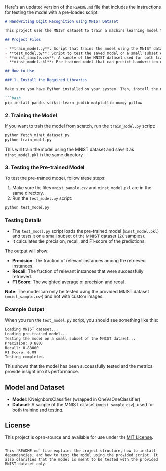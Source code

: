 Here's an updated version of the `README.md` file that includes the instructions for testing the model with a pre-loaded script.

```markdown
# Handwriting Digit Recognition using MNIST Dataset

This project uses the MNIST dataset to train a machine learning model that predicts handwritten digits (0-9). The model is trained using a `KNeighborsClassifier` wrapped in a `OneVsOneClassifier`. After training, the model is saved as a file (`minst_model.pkl`) for easy loading and testing.

## Project Files

- **train_model.py**: Script that trains the model using the MNIST dataset and saves the trained model as `minst_model.pkl`.
- **test_model.py**: Script to test the saved model on a small subset of the MNIST dataset.
- **mnist_sample.csv**: A sample of the MNIST dataset used for both training and testing.
- **minst_model.pkl**: Pre-trained model that can predict handwritten digits.

## How to Use

### 1. Install the Required Libraries

Make sure you have Python installed on your system. Then, install the necessary dependencies using `pip`:

```bash
pip install pandas scikit-learn joblib matplotlib numpy pillow
```

### 2. Training the Model

If you want to train the model from scratch, run the `train_model.py` script:

```bash
python fetch_minst_dataset.py
python train_model.py
```

This will train the model using the MNIST dataset and save it as `minst_model.pkl` in the same directory.

### 3. Testing the Pre-trained Model

To test the pre-trained model, follow these steps:

1. Make sure the files `mnist_sample.csv` and `minst_model.pkl` are in the same directory.
2. Run the `test_model.py` script:

```bash
python test_model.py
```

### Testing Details

- The `test_model.py` script loads the pre-trained model (`minst_model.pkl`) and tests it on a small subset of the MNIST dataset (20 samples).
- It calculates the precision, recall, and F1-score of the predictions.

The output will show:

- **Precision**: The fraction of relevant instances among the retrieved instances.
- **Recall**: The fraction of relevant instances that were successfully retrieved.
- **F1 Score**: The weighted average of precision and recall.

**Note**: The model can only be tested using the provided MNIST dataset (`mnist_sample.csv`) and not with custom images.

### Example Output

When you run the `test_model.py` script, you should see something like this:

```bash
Loading MNIST dataset...
Loading pre-trained model...
Testing the model on a small subset of the MNIST dataset...
Precision: 0.8800
Recall: 0.88000
F1 Score: 0.88
Testing completed.
```

This shows that the model has been successfully tested and the metrics provide insight into its performance.

## Model and Dataset

- **Model**: KNeighborsClassifier (wrapped in OneVsOneClassifier)
- **Dataset**: A sample of the MNIST dataset (`mnist_sample.csv`), used for both training and testing.

## License

This project is open-source and available for use under the [MIT License](LICENSE).
```

This `README.md` file explains the project structure, how to install dependencies, and how to test the model using the provided script. It also clarifies that the model is meant to be tested with the provided MNIST dataset only.
